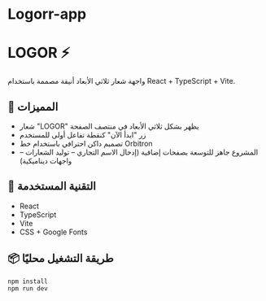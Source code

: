 # Logorr-app
# LOGOR ⚡

واجهة شعار ثلاثي الأبعاد أنيقة مصممة باستخدام React + TypeScript + Vite.

## 🚀 المميزات

- شعار "LOGOR" يظهر بشكل ثلاثي الأبعاد في منتصف الصفحة
- زر "ابدأ الآن" كنقطة تفاعل أولى للمستخدم
- تصميم داكن احترافي باستخدام خط Orbitron
- المشروع جاهز للتوسعة بصفحات إضافية (إدخال الاسم التجاري – توليد الشعارات – واجهات ديناميكية)

## 🧪 التقنية المستخدمة

- React
- TypeScript
- Vite
- CSS + Google Fonts

## 📦 طريقة التشغيل محليًا

```bash
npm install
npm run dev
